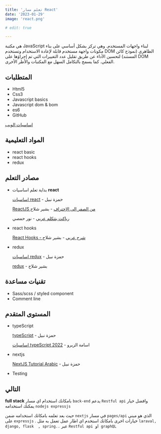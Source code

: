 ```yaml
---
title: 'تعلم مسار React'
date: '2023-01-29'
image: 'react.png'

# edit: true

---  
```

هي مكتبة JavaScript لبناء واجهات المستخدم. وهي تركز بشكل أساسي على بناء مكونات واجهة مستخدم قابلة لإعادة الاستخدام وتستخدم DOM الظاهري (نموذج كائن المستند) لتحسين الأداء عن طريق تقليل عدد التغييرات التي تم إجراؤها على DOM الفعلي. كما يسمح بالتكامل السهل مع المكتبات والأطر الأخرى. 
 

## المتطلبات

- Html5
- Css3
- Javascript basics
- Javascript dom & bom
- es6
- GitHub

[اساسيات الويب](web-basics) 

## المواد التعليمية
 
* react basic 
* react hooks 
* redux

## مصادر التعلم
* بداية تعلم اساسيات  **react**

    [اساسيات react](https://www.youtube.com/playlist?list=PLtFbQRDJ11kEjXWZmwkOV-vfXmrEEsuEW) - حمزة نبيل

    [ReactJS من الصفر إلى الإحتراف](https://www.youtube.com/playlist?list=PL1FWK-sgJ9el-axKTMU_1l5PEyv7tn-wk) -  بشير شلاح

    [رياكت بتتكلم عربي](https://www.youtube.com/playlist?list=PLPTNqXpQ2tbhYmCeh8H4TR_UokYUxhD8R) - نور حمصي

* react hooks

    [React Hooks - شرح عربي](https://www.youtube.com/playlist?list=PL1FWK-sgJ9elLBrEyAXK74pM37lJtDzut) - بشير شلاح

* redux

    [اساسيات redux](https://www.youtube.com/playlist?list=PLtFbQRDJ11kFPIchLt4xI6sBVxFUK1PBD) - حمزة نبيل

    [redux](https://www.youtube.com/playlist?list=PL1FWK-sgJ9emg4u0GSQMhY5AFVjd9MHim) - بشير شلاح
 

## تقنيات مساعدة 

* Sass/scss / styled component 
* Comment line

## المستوى المتقدم  
* typeScript 

    [typeScript](https://www.youtube.com/playlist?list=PLtFbQRDJ11kH1RHmJD7DYtV9RXY42Al5g) - حمزة نبيل

    [اساسيات typeScript 2022](https://www.youtube.com/playlist?list=PLDoPjvoNmBAy532K9M_fjiAmrJ0gkCyLJ) - اسامة الزيرو
    
* nextjs 

    [NextJS Tutorial Arabic](https://www.youtube.com/playlist?list=PLtFbQRDJ11kENRrEUG6fmPSVVh7WWijbz) - حمزة نبيل

* Testing
## التالي 

**full stack** 
بامكانك استخدام اي مسار `back-end` يدعم `Restful api` وافضل خيار يمكنك استخدامه `nodejs expressjs`

حيث بعد تعلمه بامكانك استخدامه ضمن `nextjs` في مسار `pages/api` الذي هو مبني على `expressjs` .
خيارات اخرى بامكانك استخدم اي اطار عمل تعمل به مثل `laraval, django, flask  , spring..` عبر `Restful api`  او  `graphQL`

 
  
